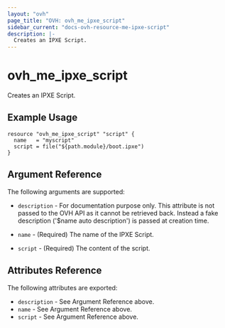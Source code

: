 ```yaml
---
layout: "ovh"
page_title: "OVH: ovh_me_ipxe_script"
sidebar_current: "docs-ovh-resource-me-ipxe-script"
description: |-
  Creates an IPXE Script.
---
```


# ovh_me_ipxe_script

Creates an IPXE Script.

## Example Usage

```hcl
resource "ovh_me_ipxe_script" "script" {
  name   = "myscript"
  script = file("${path.module}/boot.ipxe")
}
```

## Argument Reference

The following arguments are supported:

* `description` - For documentation purpose only. This attribute is not passed to the OVH API as it cannot be retrieved back. Instead a fake description ('$name auto description') is passed at creation time.

* `name` - (Required) The name of the IPXE Script.

* `script` - (Required) The content of the script.

## Attributes Reference

The following attributes are exported:

* `description` - See Argument Reference above.
* `name` - See Argument Reference above.
* `script` - See Argument Reference above.
